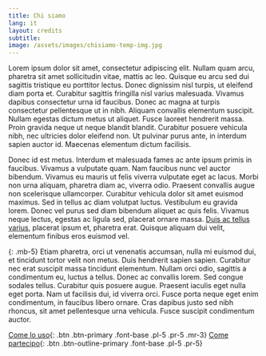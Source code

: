 ```yaml
---
title: Chi siamo
lang: it
layout: credits
subtitle: 
image: /assets/images/chisiamo-temp-img.jpg
---
```


Lorem ipsum dolor sit amet, consectetur adipiscing elit. Nullam quam arcu, pharetra sit amet sollicitudin vitae, mattis ac leo. Quisque eu arcu sed dui sagittis tristique eu porttitor lectus. Donec dignissim nisl turpis, ut eleifend diam porta et. Curabitur sagittis fringilla nisl varius malesuada. Vivamus dapibus consectetur urna id faucibus. Donec ac magna at turpis consectetur pellentesque ut in nibh. Aliquam convallis elementum suscipit. Nullam egestas dictum metus ut aliquet. Fusce laoreet hendrerit massa. Proin gravida neque ut neque blandit blandit. Curabitur posuere vehicula nibh, nec ultricies dolor eleifend non. Ut pulvinar purus ante, in interdum sapien auctor id. Maecenas elementum dictum facilisis.

Donec id est metus. Interdum et malesuada fames ac ante ipsum primis in faucibus. Vivamus a vulputate quam. Nam faucibus nunc vel auctor bibendum. Vivamus eu mauris ut felis viverra vulputate eget ac lacus. Morbi non urna aliquam, pharetra diam ac, viverra odio. Praesent convallis augue non scelerisque ullamcorper. Curabitur vehicula dolor sit amet euismod maximus. Sed in tellus ac diam volutpat luctus. Vestibulum eu gravida lorem. Donec vel purus sed diam bibendum aliquet ac quis felis. Vivamus neque lectus, egestas ac ligula sed, placerat ornare massa. [Duis ac tellus varius](http://google.it), placerat ipsum et, pharetra erat. Quisque aliquam dui velit, elementum finibus eros euismod vel.

{: .mb-5}
Etiam pharetra, orci ut venenatis accumsan, nulla mi euismod dui, et tincidunt tortor velit non metus. Duis hendrerit sapien sapien. Curabitur nec erat suscipit massa tincidunt elementum. Nullam orci odio, sagittis a condimentum eu, luctus a tellus. Donec ac convallis lorem. Sed congue sodales tellus. Curabitur quis posuere augue. Praesent iaculis eget nulla eget porta. Nam ut facilisis dui, id viverra orci. Fusce porta neque eget enim condimentum, in faucibus libero ornare. Cras dapibus justo sed nibh rhoncus, sit amet pellentesque urna vehicula. Fusce suscipit condimentum auctor.



[Come lo uso](http://google.it){: .btn .btn-primary .font-base .pl-5 .pr-5 .mr-3}  [Come partecipo](http://google.it){: .btn .btn-outline-primary .font-base .pl-5 .pr-5}